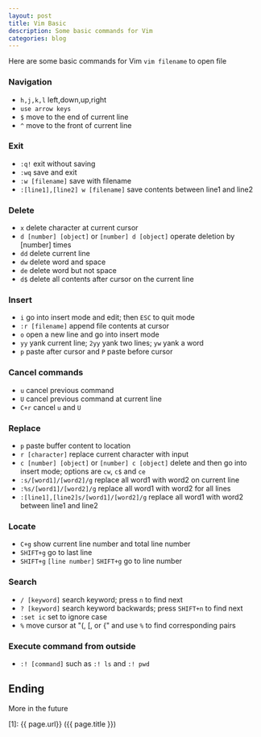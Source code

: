 ```yaml
---
layout: post
title: Vim Basic
description: Some basic commands for Vim
categories: blog
---
```



Here are some basic commands for Vim
`vim filename` to open file

### Navigation

* `h,j,k,l` left,down,up,right
* `use arrow keys`
* `$` move to the end of current line
* `^` move to the front of current line

### Exit

* `:q!` exit without saving
* `:wq` save and exit
* `:w [filename]` save with filename
* `:[line1],[line2] w [filename]` save contents between line1 and line2

### Delete

* `x` delete character at current cursor
* `d [number] [object]` or `[number] d [object]` operate deletion by [number] times 
* `dd` delete current line
* `dw` delete word and space
* `de` delete word but not space
* `d$` delete all contents after cursor on the current line

### Insert

* `i` go into insert mode and edit; then `ESC` to quit mode
* `:r [filename]` append file contents at cursor
* `o` open a new line and go into insert mode
* `yy` yank current line; `2yy` yank two lines; `yw` yank a word
* `p` paste after cursor and `P` paste before cursor

### Cancel commands

* `u` cancel previous command
* `U` cancel previous command at current line
* `C+r` cancel `u` and `U`

### Replace

* `p` paste buffer content to location
* `r [character]` replace current character with input
* `c [number] [object]` or `[number] c [object]` delete and then go into insert mode; options are `cw`, `c$` and `ce`
* `:s/[word1]/[word2]/g` replace all word1 with word2 on current line
* `:%s/[word1]/[word2]/g` replace all word1 with word2 for all lines
* `:[line1],[line2]s/[word1]/[word2]/g` replace all word1 with word2 between line1 and line2

### Locate

* `C+g` show current line number and total line number
* `SHIFT+g` go to last line
* `SHIFT+g` `[line number]` `SHIFT+g` go to line number

### Search

* `/ [keyword]` search keyword; press `n` to find next
* `? [keyword]` search keyword backwards; press `SHIFT+n` to find next
* `:set ic` set to ignore case
* `%` move cursor at "(, [, or {" and use `%` to find corresponding pairs

### Execute command from outside

* `:! [command]` such as `:! ls` and `:! pwd`

## Ending

More in the future


[startupjing]: http://startupjing.github.io  "startupjing"
[1]: {{ page.url}}  ({{ page.title }})




